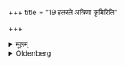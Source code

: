 +++
title = "19 हतस्ते अत्रिणा कृमिरिति"

+++

<details><summary>मूलम्</summary>

हतस्ते अत्रिणा कृमिरिति कृमिमन्तं देशमद्भिरभ्युक्षञ्जपेत् १९
</details>

<details><summary>Oldenberg</summary>

19. (The verses), 'Thy worm is killed by Atri' (MB. II, 7, 1-4), he should murmur, besprinkling a place where he has a worm with water.
</details>
